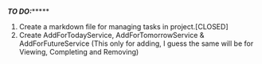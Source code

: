 
*************************TO DO:******************************
1. Create a markdown file for managing tasks in project.[CLOSED]
2. Create AddForTodayService, AddForTomorrowService & AddForFutureService
    (This only for adding, I guess the same will be for Viewing, Completing and     Removing)

